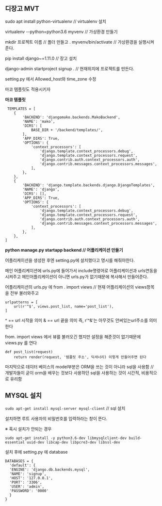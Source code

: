 ##  디장고 MVT

sudo apt install python-virtualenv // virtualenv 설치

virtualenv --python=python3.6 myvenv // 가상환경 만들기

mkdir 프로젝트 이름 // 폴더 만들고
. myvenv/bin/activate // 가상환경을 실행시켜준다.

pip install django~=1.11.0 // 장고 설치

django-admin startproject signup . // 현재위치에 프로젝트를 만든다.

setting.py 에서 Allowed_host와 time_zone 수정

마코 템플릿도 적용시키자

**마코 템플릿**

     TEMPLATES = [
        {
            'BACKEND': 'djangomako.backends.MakoBackend',
            'NAME': 'mako',
            'DIRS': [
                BASE_DIR + '/backend/templates/',
            ],
            'APP_DIRS': True,
            'OPTIONS': {
                'context_processors': [
                    'django.template.context_processors.debug',
                    'django.template.context_processors.request',
                    'django.contrib.auth.context_processors.auth',
                    'django.contrib.messages.context_processors.messages',
                ],
            },
        },
        {
            'BACKEND': 'django.template.backends.django.DjangoTemplates',
            'NAME': 'django',
            'DIRS': [],
            'APP_DIRS': True,
            'OPTIONS': {
                'context_processors': [
                    'django.template.context_processors.debug',
                    'django.template.context_processors.request',
                    'django.contrib.auth.context_processors.auth',
                    'django.contrib.messages.context_processors.messages',
                ],
            },
        },
    ]

**python manage.py startapp backend // 어플리케이션 만들기**

어플리케이션을 생성한 후엔 setting.py에 설치했다고 명시를 해줘야한다.

메인 어플리케이션에 urls.py에 들어가서 include명령어로 어플리케이션과 urls연동을 시켜주고 메인어플리케이션이 아니면 urls.py가 없기때문에 복사해서 만들어준다.

어플리케이션의 urls.py 에 
from . import views // 현재 어플리케이션의 views항목을 전부 불러와주고

    urlpatterns = [
        url(r'^$', views.post_list, name='post_list'),
    ]
^ == url 시작을 의미
& == url 끝을 의미
즉, r'^&'는 아무것도 안써있는url주소를 의미한다

from. import views 에서 뷰를 불러오긴 했지만 설정을 해준것이 없기때문에 
views.py 를 연다

    def post_list(request)
    	return render(request, '템플릿 주소', 딕셔너리) 이렇게 만들어주면 된다
  마지막으로 데이터 베이스의 model부분은 ORM을 쓰는 것이 아니라 sql을 사용함 // 개발자들이 굳이 orm을 배우는 것보다 사용하던 sql을 사용하는 것이 시간적, 비용적으로 유리함
  
## MYSQL 설치
`sudo apt-get install mysql-server mysql-client` // sql 설치

설치하면 루트 사용자의 비밀번호를 입력하라는 창이 뜬다.

※ 혹시 설치가 안되는 경우

    sudo apt-get install -y python3.6-dev libmysqlclient-dev build-essential uuid-dev libcap-dev libpcre3-dev libssl-dev

설치 후에
setting.py 에 database

    DATABASES = {  
      'default': {  
      'ENGINE': 'django.db.backends.mysql',  
      'NAME': 'signup',  
      'HOST': '127.0.0.1',  
      'PORT': '3306',  
      'USER': 'admin',  
      'PASSWORD': '0000'  
      }  
    }



<!--stackedit_data:
eyJoaXN0b3J5IjpbMTEwNDM0NzY1NSwtMTcwMTI2NjMzLDIxMz
QxMDExMTcsLTE0NTQ3MTkzMDksMTExOTI0NzQ1NywxMjQ0MzU2
NTEwLDQzMjA4NDY2NywyMTA4ODAxODk3LDE2OTcwOTE5NjgsLT
M5MTI1MDQwNywtOTk4Mjk1MTU4LC00ODEzODI2ODNdfQ==
-->